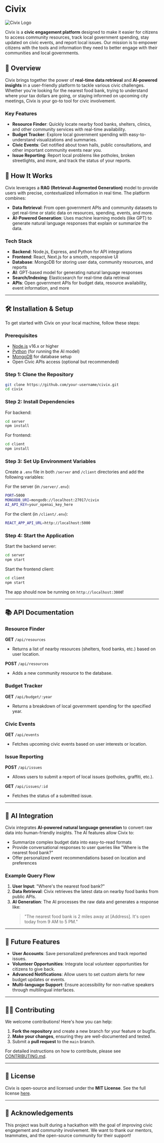 # Civix

![Civix Logo]('./civix-app/assets/images/logo.png') <!-- Add your logo URL here -->

Civix is a **civic engagement platform** designed to make it easier for citizens to access community resources, track local government spending, stay updated on civic events, and report local issues. Our mission is to empower citizens with the tools and information they need to better engage with their communities and local governments. 

## 🚀 Overview

Civix brings together the power of **real-time data retrieval** and **AI-powered insights** in a user-friendly platform to tackle various civic challenges. Whether you're looking for the nearest food bank, trying to understand where your tax dollars are going, or staying informed on upcoming city meetings, Civix is your go-to tool for civic involvement.

### Key Features

- **Resource Finder**: Quickly locate nearby food banks, shelters, clinics, and other community services with real-time availability.
- **Budget Tracker**: Explore local government spending with easy-to-understand visualizations and summaries.
- **Civic Events**: Get notified about town halls, public consultations, and other important community events near you.
- **Issue Reporting**: Report local problems like potholes, broken streetlights, and more, and track the status of your reports.

## 🧠 How It Works

Civix leverages a **RAG (Retrieval-Augmented Generation)** model to provide users with precise, contextualized information in real time. The platform combines:
- **Data Retrieval**: From open government APIs and community datasets to get real-time or static data on resources, spending, events, and more.
- **AI-Powered Generation**: Uses machine learning models (like GPT) to generate natural language responses that explain or summarize the data.

### Tech Stack

- **Backend**: Node.js, Express, and Python for API integrations
- **Frontend**: React, Next.js for a smooth, responsive UI
- **Database**: MongoDB for storing user data, community resources, and reports
- **AI**: GPT-based model for generating natural language responses
- **Search/Indexing**: Elasticsearch for real-time data retrieval
- **APIs**: Open government APIs for budget data, resource availability, event information, and more

---

## 🛠️ Installation & Setup

To get started with Civix on your local machine, follow these steps:

### Prerequisites
- [Node.js](https://nodejs.org/) v16.x or higher
- [Python](https://www.python.org/) (for running the AI model)
- [MongoDB](https://www.mongodb.com/) for database setup
- Open Civic APIs access (optional but recommended)

### Step 1: Clone the Repository
```bash
git clone https://github.com/your-username/civix.git
cd civix
```

### Step 2: Install Dependencies
For backend:
```bash
cd server
npm install
```

For frontend:
```bash
cd client
npm install
```

### Step 3: Set Up Environment Variables
Create a `.env` file in both `/server` and `/client` directories and add the following variables:

For the server (in `/server/.env`):
```bash
PORT=5000
MONGODB_URI=mongodb://localhost:27017/civix
AI_API_KEY=your_openai_key_here
```

For the client (in `/client/.env`):
```bash
REACT_APP_API_URL=http://localhost:5000
```

### Step 4: Start the Application

Start the backend server:
```bash
cd server
npm start
```

Start the frontend client:
```bash
cd client
npm start
```

The app should now be running on `http://localhost:3000`!

---

## 📚 API Documentation

### Resource Finder
**GET** `/api/resources`
- Returns a list of nearby resources (shelters, food banks, etc.) based on user location.

**POST** `/api/resources`
- Adds a new community resource to the database.

### Budget Tracker
**GET** `/api/budget/:year`
- Returns a breakdown of local government spending for the specified year.

### Civic Events
**GET** `/api/events`
- Fetches upcoming civic events based on user interests or location.

### Issue Reporting
**POST** `/api/issues`
- Allows users to submit a report of local issues (potholes, graffiti, etc.).

**GET** `/api/issues/:id`
- Fetches the status of a submitted issue.

---

## 🤖 AI Integration

Civix integrates **AI-powered natural language generation** to convert raw data into human-friendly insights. The AI features allow Civix to:
- Summarize complex budget data into easy-to-read formats
- Provide conversational responses to user queries like "Where is the nearest food bank?"
- Offer personalized event recommendations based on location and preferences

### Example Query Flow
1. **User Input**: "Where's the nearest food bank?"
2. **Data Retrieval**: Civix retrieves the latest data on nearby food banks from public APIs.
3. **AI Generation**: The AI processes the raw data and generates a response like: 
   > "The nearest food bank is 2 miles away at [Address]. It's open today from 9 AM to 5 PM."

---

## 🚧 Future Features
- **User Accounts**: Save personalized preferences and track reported issues.
- **Volunteer Opportunities**: Integrate local volunteer opportunities for citizens to give back.
- **Advanced Notifications**: Allow users to set custom alerts for new budget updates or events.
- **Multi-language Support**: Ensure accessibility for non-native speakers through multilingual interfaces.

---

## 🧑‍💻 Contributing

We welcome contributions! Here's how you can help:

1. **Fork the repository** and create a new branch for your feature or bugfix.
2. **Make your changes**, ensuring they are well-documented and tested.
3. Submit a **pull request** to the `main` branch.

For detailed instructions on how to contribute, please see [CONTRIBUTING.md](CONTRIBUTING.md).

---

## 📝 License

Civix is open-source and licensed under the **MIT License**. See the full license [here](LICENSE).

---

## 🌟 Acknowledgements

This project was built during a hackathon with the goal of improving civic engagement and community involvement. We want to thank our mentors, teammates, and the open-source community for their support!